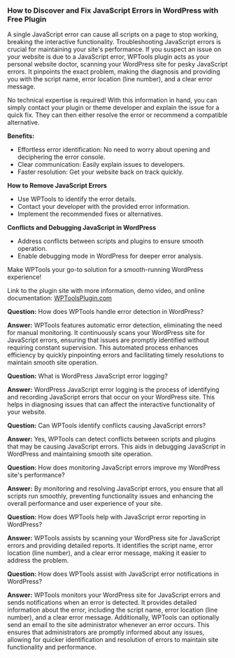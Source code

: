 ### How to Discover and Fix JavaScript Errors in WordPress with Free Plugin

A single JavaScript error can cause all scripts on a page to stop working, breaking the interactive functionality. Troubleshooting JavaScript errors is crucial for maintaining your site's performance. If you suspect an issue on your website is due to a JavaScript error, WPTools plugin acts as your personal website doctor, scanning your WordPress site for pesky JavaScript errors. It pinpoints the exact problem, making the diagnosis and providing you with the script name, error location (line number), and a clear error message.

No technical expertise is required! With this information in hand, you can simply contact your plugin or theme developer and explain the issue for a quick fix. They can then either resolve the error or recommend a compatible alternative.

**Benefits:**
- Effortless error identification: No need to worry about opening and deciphering the error console.
- Clear communication: Easily explain issues to developers.
- Faster resolution: Get your website back on track quickly.

**How to Remove JavaScript Errors**
- Use WPTools to identify the error details.
- Contact your developer with the provided error information.
- Implement the recommended fixes or alternatives.

**Conflicts and Debugging JavaScript in WordPress**
- Address conflicts between scripts and plugins to ensure smooth operation.
- Enable debugging mode in WordPress for deeper error analysis.

Make WPTools your go-to solution for a smooth-running WordPress experience!

Link to the plugin site with more information, demo video, and online documentation: [WPToolsPlugin.com](https://wptoolsPlugin.com)

**Question:**
How does WPTools handle error detection in WordPress?

**Answer:**
WPTools features automatic error detection, eliminating the need for manual monitoring. It continuously scans your WordPress site for JavaScript errors, ensuring that issues are promptly identified without requiring constant supervision. This automated process enhances efficiency by quickly pinpointing errors and facilitating timely resolutions to maintain smooth site operation.

**Question:**
What is WordPress JavaScript error logging?

**Answer:**
WordPress JavaScript error logging is the process of identifying and recording JavaScript errors that occur on your WordPress site. This helps in diagnosing issues that can affect the interactive functionality of your website.

**Question:**
Can WPTools identify conflicts causing JavaScript errors?

**Answer:**
Yes, WPTools can detect conflicts between scripts and plugins that may be causing JavaScript errors. This aids in debugging JavaScript in WordPress and maintaining smooth site operation.

**Question:**
How does monitoring JavaScript errors improve my WordPress site's performance?

**Answer:**
By monitoring and resolving JavaScript errors, you ensure that all scripts run smoothly, preventing functionality issues and enhancing the overall performance and user experience of your site.

**Question:**
How does WPTools help with JavaScript error reporting in WordPress?

**Answer:**
WPTools assists by scanning your WordPress site for JavaScript errors and providing detailed reports. It identifies the script name, error location (line number), and a clear error message, making it easier to address the problem.

**Question:**
How does WPTools assist with JavaScript error notifications in WordPress?

**Answer:**
WPTools monitors your WordPress site for JavaScript errors and sends notifications when an error is detected. It provides detailed information about the error, including the script name, error location (line number), and a clear error message. Additionally, WPTools can optionally send an email to the site administrator whenever an error occurs. This ensures that administrators are promptly informed about any issues, allowing for quicker identification and resolution of errors to maintain site functionality and performance.
